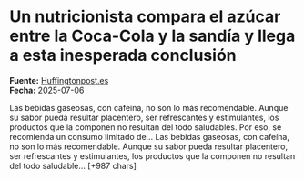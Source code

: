 # Un nutricionista compara el azúcar entre la Coca-Cola y la sandía y llega a esta inesperada conclusión

**Fuente:** [Huffingtonpost.es](https://www.huffingtonpost.es/life/salud/un-nutricionista-azucar-coca-cola-sandia-conclusion-sorprendente-rp.html)  
**Fecha:** 2025-07-06

<![CDATA[<p>Las bebidas gaseosas, con cafeína, no son lo más recomendable. Aunque su sabor pueda resultar placentero, ser refrescantes y estimulantes, los productos que la componen no resultan del todo saludables. Por eso, se recomienda un consumo limitado de…

Las bebidas gaseosas, con cafeína, no son lo más recomendable. Aunque su sabor pueda resultar placentero, ser refrescantes y estimulantes, los productos que la componen no resultan del todo saludable… [+987 chars]
